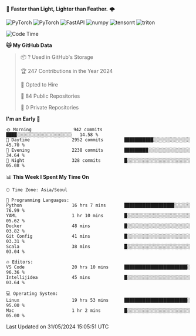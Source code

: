 :rocket: **Faster than Light, Lighter than Feather.** 🌩️

  <img alt="PyTorch" src ="https://img.shields.io/badge/PyTorch-EE4C2C.svg?&style=for-the-badge&logo=PyTorch&logoColor=white"/> <img alt="PyTorch" src ="https://img.shields.io/badge/Lightning-792EE5.svg?&style=for-the-badge&logo=PyTorch Lightning&logoColor=white"/> <img alt="FastAPI" src ="https://img.shields.io/badge/FastAPI-3E8E84.svg?&style=for-the-badge&logo=FastAPI&logoColor=white"/> <img alt="numpy" src ="https://img.shields.io/badge/NumPy-013243.svg?&style=for-the-badge&logo=NumPy&logoColor=white"/> <img alt="tensorrt" src ="https://img.shields.io/badge/TensorRT-76B900.svg?&style=for-the-badge&logo=nvidia&logoColor=white"/> <img alt="triton" src ="https://img.shields.io/badge/Triton-76B900.svg?&style=for-the-badge&logo=nvidia&logoColor=white"/>

<!--START_SECTION:waka-->
![Code Time](http://img.shields.io/badge/Code%20Time-401%20hrs%2045%20mins-blue)

**🐱 My GitHub Data** 

> 📦 ? Used in GitHub's Storage 
 > 
> 🏆 247 Contributions in the Year 2024
 > 
> 💼 Opted to Hire
 > 
> 📜 84 Public Repositories 
 > 
> 🔑 0 Private Repositories 
 > 
**I'm an Early 🐤** 

```text
🌞 Morning                942 commits         ████░░░░░░░░░░░░░░░░░░░░░   14.58 % 
🌆 Daytime                2952 commits        ███████████░░░░░░░░░░░░░░   45.70 % 
🌃 Evening                2238 commits        █████████░░░░░░░░░░░░░░░░   34.64 % 
🌙 Night                  328 commits         █░░░░░░░░░░░░░░░░░░░░░░░░   05.08 % 
```


📊 **This Week I Spent My Time On** 

```text
🕑︎ Time Zone: Asia/Seoul

💬 Programming Languages: 
Python                   16 hrs 7 mins       ███████████████████░░░░░░   76.99 % 
YAML                     1 hr 10 mins        █░░░░░░░░░░░░░░░░░░░░░░░░   05.62 % 
Docker                   48 mins             █░░░░░░░░░░░░░░░░░░░░░░░░   03.82 % 
Git Config               41 mins             █░░░░░░░░░░░░░░░░░░░░░░░░   03.31 % 
Scala                    38 mins             █░░░░░░░░░░░░░░░░░░░░░░░░   03.04 % 

🔥 Editors: 
VS Code                  20 hrs 10 mins      ████████████████████████░   96.36 % 
Intellijidea             45 mins             █░░░░░░░░░░░░░░░░░░░░░░░░   03.64 % 

💻 Operating System: 
Linux                    19 hrs 53 mins      ████████████████████████░   95.00 % 
Mac                      1 hr 2 mins         █░░░░░░░░░░░░░░░░░░░░░░░░   05.00 % 
```


 Last Updated on 31/05/2024 15:05:51 UTC
<!--END_SECTION:waka-->
